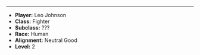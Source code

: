 
```toc
```
---
* **Player:** Leo Johnson
* **Class:** Fighter
* **Subclass:** ???
* **Race:** Human
* **Alignment:** Neutral Good
* **Level:** 2